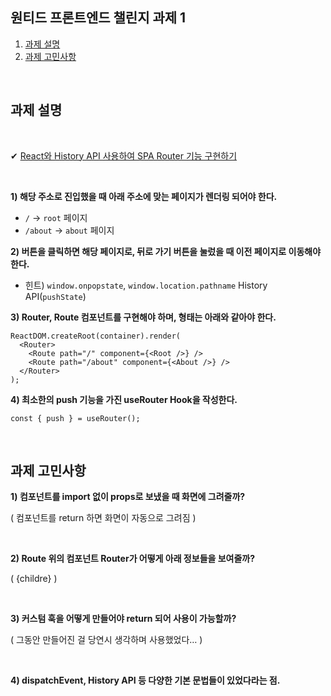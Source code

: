 ## 원티드 프론트엔드 챌린지 과제 1
1. [과제 설명](#과제-설명)   
2. [과제 고민사항](#과제-고민사항)   

<br/>

## 과제 설명

<br/>

✔ <u>React와 History API 사용하여 SPA Router 기능 구현하기</u>

<br/>


**1) 해당 주소로 진입했을 때 아래 주소에 맞는 페이지가 렌더링 되어야 한다.**

- `/` → `root` 페이지
- `/about` → `about` 페이지

**2) 버튼을 클릭하면 해당 페이지로, 뒤로 가기 버튼을 눌렀을 때 이전 페이지로 이동해야 한다.**

- 힌트) `window.onpopstate`, `window.location.pathname` History API(`pushState`)

**3) Router, Route 컴포넌트를 구현해야 하며, 형태는 아래와 같아야 한다.**

```tsx
ReactDOM.createRoot(container).render(
  <Router>
    <Route path="/" component={<Root />} />
    <Route path="/about" component={<About />} />
  </Router>
);
```


**4) 최소한의 push 기능을 가진 useRouter Hook을 작성한다.**

```tsx
const { push } = useRouter();
```
<br/>

## 과제 고민사항

**1) 컴포넌트를 import 없이 props로 보냈을 때 화면에 그려줄까?**

( 컴포넌트를 return 하면 화면이 자동으로 그려짐 )

<br/>

**2) Route 위의 컴포넌트 Router가 어떻게 아래 정보들을 보여줄까?**

 ( {childre} )

<br/>

**3) 커스텀 훅을 어떻게 만들어야 return 되어 사용이 가능할까?**

 ( 그동안 만들어진 걸 당연시 생각하며 사용했었다… )

<br/>

**4) dispatchEvent, History API 등 다양한 기본 문법들이 있었다라는 점.**

